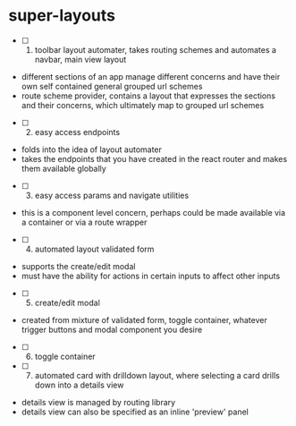 # super-layouts

- [ ] 1. toolbar layout automater, takes routing schemes and automates a navbar, main view layout
* different sections of an app manage different concerns and have their own self contained general grouped url schemes
* route scheme provider, contains a layout that expresses the sections and their concerns, which ultimately map to grouped url schemes

- [ ] 2. easy access endpoints
* folds into the idea of layout automater
* takes the endpoints that you have created in the react router and makes them available globally


- [ ] 3. easy access params and navigate utilities
* this is a component level concern, perhaps could be made available via a container or via a route wrapper

- [ ] 4. automated layout validated form
* supports the create/edit modal
* must have the ability for actions in certain inputs to affect other inputs

- [ ] 5. create/edit modal
* created from mixture of validated form, toggle container, whatever trigger buttons and modal component you desire

- [ ] 6. toggle container

- [ ] 7. automated card with drilldown layout, where selecting a card drills down into a details view
* details view is managed by routing library
* details view can also be specified as an inline 'preview' panel
